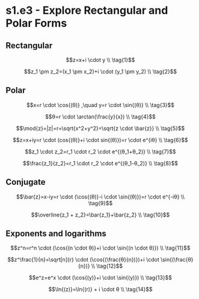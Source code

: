 # s1.e3 - Explore Rectangular and Polar Forms

## Rectangular

```math
z=x+i \cdot y \\
\tag{1}
```

```math
z_1 \pm z_2=(x_1 \pm x_2)+i \cdot (y_1 \pm y_2) \\
\tag{2}
```

## Polar

```math
x=r \cdot \cos{(θ)} ,\quad  y=r \cdot \sin{(θ)} \\
\tag{3}
```

```math
θ=r \cdot \arctan(\frac{y}{x}) \\
\tag{4}
```

```math
\mod{z}=|z|=r=\sqrt{x^2+y^2}=\sqrt{z \cdot \bar{z}} \\
\tag{5}
```

```math
z=x+iy=r \cdot (cos{(θ)}+i \cdot sin{(θ)})=r \cdot e^{iθ} \\
\tag{6}
```

```math
z_1 \cdot z_2=r_1 \cdot r_2 \cdot e^{(θ_1+θ_2)} \\
\tag{7}
```

```math
\frac{z_1}{z_2}=r_1 \cdot r_2 \cdot e^{(θ_1-θ_2)} \\
\tag{8}
```

## Conjugate

```math
\bar{z}=x-iy=r \cdot (\cos{(θ)}-i \cdot \sin{(θ)})=r \cdot e^{-iθ} \\
\tag{9}
```

```math
\overline{z_1 + z_2}=\bar{z_1}+\bar{z_2} \\
\tag{10}
```

## Exponents and logarithms

```math
z^n=r^n \cdot (\cos{(n \cdot θ)}+i \cdot \sin{(n \cdot θ)}) \\
\tag{11}
```

```math
z^\frac{1}{n}=\sqrt[n]{r} \cdot (\cos{(\frac{θ}{n})})+i \cdot \sin{(\frac{θ}{n})} \\
\tag{12}
```

```math
e^z=e^x \cdot (\cos{(y)}+i \cdot \sin{(y)}) \\
\tag{13}
```

```math
\ln{(z)}=\ln{(r)} + i \cdot θ \\
\tag{14}
```

